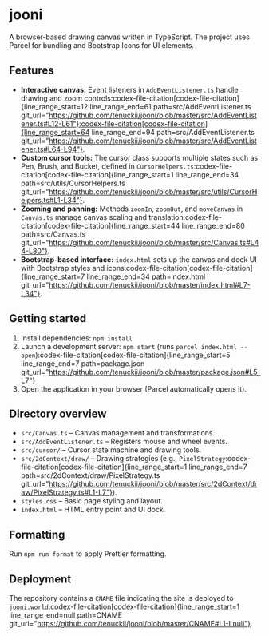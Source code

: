 # jooni

A browser-based drawing canvas written in TypeScript. The project uses Parcel for bundling and Bootstrap Icons for UI elements.

## Features

- **Interactive canvas:** Event listeners in `AddEventListener.ts` handle drawing and zoom controls​:codex-file-citation[codex-file-citation]{line_range_start=12 line_range_end=61 path=src/AddEventListener.ts git_url="https://github.com/tenuckii/jooni/blob/master/src/AddEventListener.ts#L12-L61"}​​:codex-file-citation[codex-file-citation]{line_range_start=64 line_range_end=94 path=src/AddEventListener.ts git_url="https://github.com/tenuckii/jooni/blob/master/src/AddEventListener.ts#L64-L94"}​.
- **Custom cursor tools:** The cursor class supports multiple states such as Pen, Brush, and Bucket, defined in `CursorHelpers.ts`​:codex-file-citation[codex-file-citation]{line_range_start=1 line_range_end=34 path=src/utils/CursorHelpers.ts git_url="https://github.com/tenuckii/jooni/blob/master/src/utils/CursorHelpers.ts#L1-L34"}​.
- **Zooming and panning:** Methods `zoomIn`, `zoomOut`, and `moveCanvas` in `Canvas.ts` manage canvas scaling and translation​:codex-file-citation[codex-file-citation]{line_range_start=44 line_range_end=80 path=src/Canvas.ts git_url="https://github.com/tenuckii/jooni/blob/master/src/Canvas.ts#L44-L80"}​.
- **Bootstrap-based interface:** `index.html` sets up the canvas and dock UI with Bootstrap styles and icons​:codex-file-citation[codex-file-citation]{line_range_start=7 line_range_end=34 path=index.html git_url="https://github.com/tenuckii/jooni/blob/master/index.html#L7-L34"}​.

## Getting started

1. Install dependencies: `npm install`
2. Launch a development server: `npm start` (runs `parcel index.html --open`)​:codex-file-citation[codex-file-citation]{line_range_start=5 line_range_end=7 path=package.json git_url="https://github.com/tenuckii/jooni/blob/master/package.json#L5-L7"}​
3. Open the application in your browser (Parcel automatically opens it).

## Directory overview

- `src/Canvas.ts` – Canvas management and transformations.
- `src/AddEventListener.ts` – Registers mouse and wheel events.
- `src/cursor/` – Cursor state machine and drawing tools.
- `src/2dContext/draw/` – Drawing strategies (e.g., `PixelStrategy`​:codex-file-citation[codex-file-citation]{line_range_start=1 line_range_end=7 path=src/2dContext/draw/PixelStrategy.ts git_url="https://github.com/tenuckii/jooni/blob/master/src/2dContext/draw/PixelStrategy.ts#L1-L7"}​).
- `styles.css` – Basic page styling and layout.
- `index.html` – HTML entry point and UI dock.

## Formatting

Run `npm run format` to apply Prettier formatting.

## Deployment

The repository contains a `CNAME` file indicating the site is deployed to `jooni.world`​:codex-file-citation[codex-file-citation]{line_range_start=1 line_range_end=null path=CNAME git_url="https://github.com/tenuckii/jooni/blob/master/CNAME#L1-Lnull"}​.
